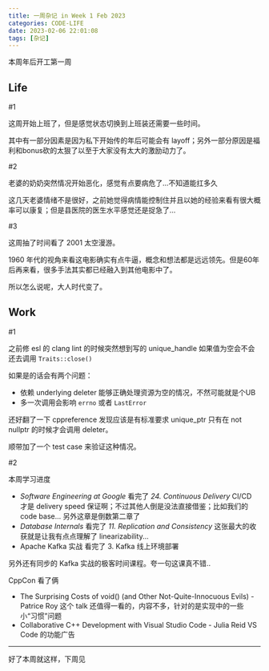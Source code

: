 ```yaml
---
title: 一周杂记 in Week 1 Feb 2023
categories: CODE-LIFE
date: 2023-02-06 22:01:08
tags: [杂记]
---
```


本周年后开工第一周

## Life

\#1

这周开始上班了，但是感觉状态切换到上班装还需要一些时间。

其中有一部分因素是因为私下开始传的年后可能会有 layoff；另外一部分原因是福利和bonus砍的太狠了以至于大家没有太大的激励动力了。

\#2

老婆的奶奶突然情况开始恶化，感觉有点要病危了...不知道能扛多久

这几天老婆情绪不是很好，之前她觉得病情能控制住并且以她的经验来看有很大概率可以康复；但是县医院的医生水平感觉还是捉急了...

\#3

这周抽了时间看了 2001 太空漫游。

1960 年代的视角来看这电影确实有点牛逼，概念和想法都是远远领先。但是60年后再来看，很多手法其实都已经融入到其他电影中了。

所以怎么说呢，大人时代变了。

## Work

\#1

之前修 esl 的 clang lint 的时候突然想到写的 unique_handle 如果值为空会不会还去调用 `Traits::close()`

如果是的话会有两个问题：

- 依赖 underlying deleter 能够正确处理资源为空的情况，不然可能就是个UB
- 多一次调用会影响 `errno` 或者 `LastError`

还好翻了一下 cppreference 发现应该是有标准要求 unique_ptr 只有在 not nullptr 的时候才会调用 deleter。

顺带加了一个 test case 来验证这种情况。

\#2

本周学习进度

- _Software Engineering at Google_ 看完了 _24. Continuous Delivery_
  CI/CD 才是 delivery speed 保证啊；不过其他人倒是没法直接借鉴；比如我们的 code base...
  另外这章是倒数第二章了
- _Database Internals_ 看完了 _11. Replication and Consistency_
  这张最大的收获就是让我有点点理解了 linearizability...
- Apache Kafka 实战 看完了 3. Kafka 线上环境部署

另外还有同步的 Kafka 实战的极客时间课程。夸一句这课真不错..

CppCon 看了俩

- The Surprising Costs of void() (and Other Not-Quite-Innocuous Evils) - Patrice Roy
  这个 talk 还值得一看的，内容不多，针对的是实现中的一些小“习惯”问题
- Collaborative C++ Development with Visual Studio Code - Julia Reid
  VS Code 的功能广告

---

好了本周就这样，下周见
